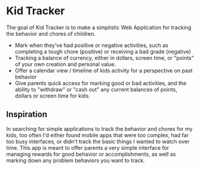 # Kid Tracker

The goal of Kid Tracker is to make a simplistic Web Application for tracking the behavior and chores of children.

* Mark when they've had positive or negative activities, such as completing a tough chore (positive) or receiving a bad grade (negative)
* Tracking a balance of currency, either in dollars, screen time, or "points" of your own creation and personal value.
* Offer a calendar view / timeline of kids activity for a perspective on past behavior
* Give parents quick access for marking good or bad activities, and the ability to "withdraw" or "cash out" any current balances of points, dollars or screen time for kids.

## Inspiration

In searching for simple applications to track the behavior and chores for my kids, too often I'd either found mobile apps that were too complex, had far too busy interfaces, or didn't track the basic things I wanted to watch over time. This app is meant to offer parents a very simple interface for managing rewards for good behavior or accomplishments, as well as marking down any problem behaviors you want to track.